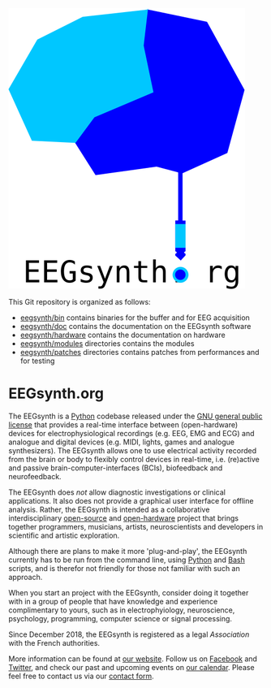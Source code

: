 ![](doc/figures/EEGsynth_logo.svg?sanitize=true)

This Git repository is organized as follows:

 * [eegsynth/bin](bin) contains binaries for the buffer and for EEG acquisition
 * [eegsynth/doc](doc) contains the documentation on the EEGsynth software
 * [eegsynth/hardware](hardware) contains the documentation on hardware
 * [eegsynth/modules](modules) directories contains the modules
 * [eegsynth/patches](patches) directories contains patches from performances and for testing

# EEGsynth.org

The EEGsynth is a [Python](https://www.python.org/) codebase released under the [GNU general public
license]( https://en.wikipedia.org/wiki/GNU_General_Public_License) that provides a real-time
interface between (open-hardware) devices for electrophysiological recordings (e.g. EEG, EMG and
ECG) and analogue and digital devices (e.g. MIDI, lights, games and analogue synthesizers). The
EEGsynth allows one to use electrical activity recorded from the brain or body to flexibly control
devices in real-time, i.e. (re)active and passive brain-computer-interfaces (BCIs), biofeedback and
neurofeedback.

The EEGsynth does *not* allow diagnostic investigations or clinical applications. It also does not
provide a graphical user interface for offline analysis. Rather, the EEGsynth is intended as a
collaborative interdisciplinary [open-source](https://opensource.com/open-source-way) and
[open-hardware](https://opensource.com/resources/what-open-hardware) project that brings together
programmers, musicians, artists, neuroscientists and developers in scientific and artistic
exploration.

Although there are plans to make it more 'plug-and-play', the EEGsynth currently has to be run from
the command line, using [Python](https://www.python.org/) and
[Bash](https://en.wikipedia.org/wiki/Bash_%28Unix_shell%29) scripts, and is therefor not friendly
for those not familiar with such an approach.

When you start an project with the EEGsynth, consider doing it together with in a group of people
that have knowledge and experience complimentary to yours, such as in electrophyiology,
neuroscience, psychology, programming, computer science or signal processing.

Since December 2018, the EEGsynth is registered as a legal _Association_ with the French
authorities.

More information can be found at [our website](https://www.eegsynth.org). Follow us on
[Facebook](https://www.facebook.com/EEGsynth/) and [Twitter](https://twitter.com/eegsynth), and
check our past and upcoming events on [our
calendar](http://www.eegsynth.org/?calendar=eegsynth-calendar). Please feel free to contact us via
our [contact form](http://www.eegsynth.org/?page_id=233).
